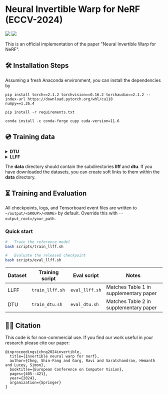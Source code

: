 # Neural Invertible Warp for NeRF (ECCV-2024)

<a href='https://sfchng.github.io/ineurowarping-github.io/'><img src='https://img.shields.io/badge/Project-Page-Green'></a>
<a href='https://arxiv.org/abs/2407.12354'><img src='https://img.shields.io/badge/Paper-Arxiv-red'></a>

This is an official implementation of the paper "Neural Invertible Warp for NeRF".


## 🛠️ Installation Steps
Assuming a fresh Anaconda environment, you can install the dependencies by
```shell
pip install torch==2.1.2 torchvision==0.16.2 torchaudio==2.1.2 --index-url https://download.pytorch.org/whl/cu118
numpy==1.26.4

pip install -r requirements.txt

conda install -c conda-forge cupy cuda-version=11.6
```

## 💿 Training data

<details>
  <summary><b>DTU</b></summary>

* Images: We use the DTU dataset, produced by SPARF, where the images are processed and resized to 300 x 400.
Download the data [here](https://drive.google.com/drive/folders/1PsT3uKwqHHD2bEEHkIXB99AlIjtmrEiR?usp=sharing). 

* Ground-truth depth maps: For geometry evaluation, we report the depth error. Download the [depth maps](https://virutalbuy-public.oss-cn-hangzhou.aliyuncs.com/share/cascade-stereo/CasMVSNet/dtu_data/dtu_train_hr/Depths_raw.zip). They are extracted from [MVSNeRF](https://github.com/apchenstu/mvsnerf#:~:text=training%20data%20and-,Depth_raw,-from%20original%20MVSNet).  

</details>

<details>
  <summary><b>LLFF</b></summary>

The LLFF real-world data can be found in the [NeRF Google Drive](https://drive.google.com/drive/folders/128yBriW1IG_3NJ5Rp7APSTZsJqdJdfc1).
You can download the dataset by running
```shell
gdown 16VnMcF1KJYxN9QId6TClMsZRahHNMW5g # download nerf_llff_data.zip
unzip nerf_llff_data.zip
rm -f nerf_llff_data.zip
mv nerf_llff_data data/llff
```

</details>


The **data** directory should contain the subdirectories **llff** and **dtu**. If you have downloaded the datasets, you can create soft links to them within the **data** directory.

## ⏳ Training and Evaluation

All checkpoints, logs, and Tensorboard event files are written to `~/output/<GROUP>/<NAME>` by default. Override this with `--output_root=/your_path`.

### Quick start
``` bash
#   Train the reference model
bash scripts/train_llff.sh

#   Evaluate the released checkpoint
bash scripts/eval_llff.sh
```


| Dataset   | Training script  | Eval script     | Notes                                   |
| --------- | ---------------- | --------------- | -------------------------               |
| LLFF      | `train_llff.sh`  | `eval_llff.sh`  | Matches Table 1 in supplementary paper  |
| DTU       | `train_dtu.sh`   | `eval_dtu.sh`   | Matches Table 2 in supplementary paper  |

## 👩‍💻 Citation
This code is for non-commercial use.
If you find our work useful in your research please cite our paper:
```
@inproceedings{chng2024invertible,
  title={Invertible neural warp for nerf},
  author={Chng, Shin-Fang and Garg, Ravi and Saratchandran, Hemanth and Lucey, Simon},
  booktitle={European Conference on Computer Vision},
  pages={405--421},
  year={2024},
  organization={Springer}
}
```
